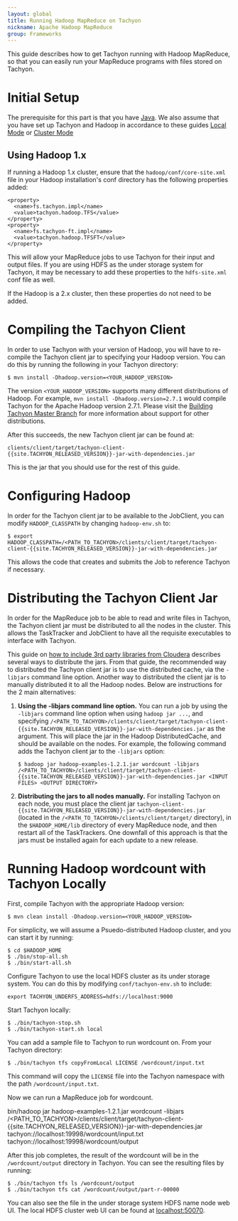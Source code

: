 ```yaml
---
layout: global
title: Running Hadoop MapReduce on Tachyon
nickname: Apache Hadoop MapReduce
group: Frameworks
---
```


This guide describes how to get Tachyon running with Hadoop MapReduce, so that you can easily run your MapReduce programs with files stored on Tachyon.

# Initial Setup

The prerequisite for this part is that you have [Java](https://github.com/amplab/tachyon/wiki/Java-setup/). We also assume that you have set up Tachyon and Hadoop in accordance to these guides [Local Mode](Running-Tachyon-Locally.html) or [Cluster Mode](Running-Tachyon-on-a-Cluster.html)

## Using Hadoop 1.x

If running a Hadoop 1.x cluster, ensure that the `hadoop/conf/core-site.xml` file in your Hadoop installation's conf directory has the following properties added:

    <property>
      <name>fs.tachyon.impl</name>
      <value>tachyon.hadoop.TFS</value>
    </property>
    <property>
      <name>fs.tachyon-ft.impl</name>
      <value>tachyon.hadoop.TFSFT</value>
    </property>

This will allow your MapReduce jobs to use Tachyon for their input and output files. If you are using HDFS as the under storage system for Tachyon, it may be necessary to add these properties to the `hdfs-site.xml` conf file as well.

If the Hadoop is a 2.x cluster, then these properties do not need to be added.

# Compiling the Tachyon Client

In order to use Tachyon with your version of Hadoop, you will have to re-compile the Tachyon client jar to specifying your Hadoop version. You can do this by running the following in your Tachyon directory:

    $ mvn install -Dhadoop.version=<YOUR_HADOOP_VERSION>

The version `<YOUR_HADOOP_VERSION>` supports many different distributions of Hadoop. For example, `mvn install -Dhadoop.version=2.7.1` would compile Tachyon for the Apache Hadoop version 2.7.1. Please visit the [Building Tachyon Master Branch](Building-Tachyon-Master-Branch.html#distro-support) for more information about support for other distributions.

After this succeeds, the new Tachyon client jar can be found at:

    clients/client/target/tachyon-client-{{site.TACHYON_RELEASED_VERSION}}-jar-with-dependencies.jar

This is the jar that you should use for the rest of this guide.

# Configuring Hadoop

In order for the Tachyon client jar to be available to the JobClient, you can modify `HADOOP_CLASSPATH` by changing `hadoop-env.sh` to:

    $ export HADOOP_CLASSPATH=/<PATH_TO_TACHYON>/clients/client/target/tachyon-client-{{site.TACHYON_RELEASED_VERSION}}-jar-with-dependencies.jar

This allows the code that creates and submits the Job to reference Tachyon if necessary.

# Distributing the Tachyon Client Jar

In order for the MapReduce job to be able to read and write files in Tachyon, the Tachyon client jar must be distributed to all the nodes in the cluster. This allows the TaskTracker and JobClient to have all the requisite executables to interface with Tachyon.

This guide on [how to include 3rd party libraries from Cloudera](http://blog.cloudera.com/blog/2011/01/how-to-include-third-party-libraries-in-your-map-reduce-job/) describes several ways to distribute the jars. From that guide, the recommended way to distributed the Tachyon client jar is to use the distributed cache, via the `-libjars` command line option. Another way to distributed the client jar is to manually distributed it to all the Hadoop nodes. Below are instructions for the 2 main alternatives:

1. **Using the -libjars command line option.**
You can run a job by using the `-libjars` command line option when using `hadoop jar ...`, and specifying `/<PATH_TO_TACHYON>/clients/client/target/tachyon-client-{{site.TACHYON_RELEASED_VERSION}}-jar-with-dependencies.jar` as the argument. This will place the jar in the Hadoop DistributedCache, and should be available on the nodes. For example, the following command adds the Tachyon client jar to the `-libjars` option:

    `$ hadoop jar hadoop-examples-1.2.1.jar wordcount -libjars /<PATH_TO_TACHYON>/clients/client/target/tachyon-client-{{site.TACHYON_RELEASED_VERSION}}-jar-with-dependencies.jar <INPUT FILES> <OUTPUT DIRECTORY>`

1. **Distributing the jars to all nodes manually.**
For installing Tachyon on each node, you must place the client jar `tachyon-client-{{site.TACHYON_RELEASED_VERSION}}-jar-with-dependencies.jar` (located in the `/<PATH_TO_TACHYON>/clients/client/target/` directory), in the `$HADOOP_HOME/lib` directory of every MapReduce node, and then restart all of the TaskTrackers. One downfall of this approach is that the jars must be installed again for each update to a new release.

# Running Hadoop wordcount with Tachyon Locally

First, compile Tachyon with the appropriate Hadoop version:

    $ mvn clean install -Dhadoop.version=<YOUR_HADOOP_VERSION>

For simplicity, we will assume a Psuedo-distributed Hadoop cluster, and you can start it by running:

    $ cd $HADOOP_HOME
    $ ./bin/stop-all.sh
    $ ./bin/start-all.sh

Configure Tachyon to use the local HDFS cluster as its under storage system. You can do this by modifying `conf/tachyon-env.sh` to include:

    export TACHYON_UNDERFS_ADDRESS=hdfs://localhost:9000

Start Tachyon locally:

    $ ./bin/tachyon-stop.sh
    $ ./bin/tachyon-start.sh local

You can add a sample file to Tachyon to run wordcount on. From your Tachyon directory:

    $ ./bin/tachyon tfs copyFromLocal LICENSE /wordcount/input.txt

This command will copy the `LICENSE` file into the Tachyon namespace with the path `/wordcount/input.txt`.

Now we can run a MapReduce job for wordcount.

bin/hadoop jar hadoop-examples-1.2.1.jar wordcount -libjars /<PATH_TO_TACHYON>/clients/client/target/tachyon-client-{{site.TACHYON_RELEASED_VERSION}}-jar-with-dependencies.jar tachyon://localhost:19998/wordcount/input.txt tachyon://localhost:19998/wordcount/output

After this job completes, the result of the wordcount will be in the `/wordcount/output` directory in Tachyon. You can see the resulting files by running:

    $ ./bin/tachyon tfs ls /wordcount/output
    $ ./bin/tachyon tfs cat /wordcount/output/part-r-00000

You can also see the file in the under storage system HDFS name node web UI. The local HDFS cluster web UI can be found at [localhost:50070](http://localhost:50070/).
